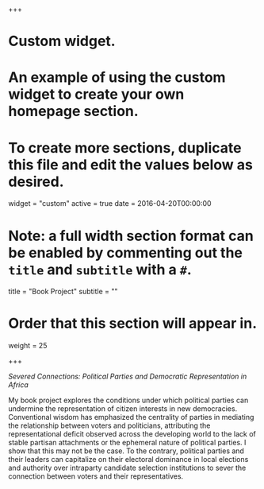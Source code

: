 +++
# Custom widget.
# An example of using the custom widget to create your own homepage section.
# To create more sections, duplicate this file and edit the values below as desired.
widget = "custom"
active = true
date = 2016-04-20T00:00:00

# Note: a full width section format can be enabled by commenting out the `title` and `subtitle` with a `#`.
title = "Book Project"
subtitle = ""

# Order that this section will appear in.
weight = 25

+++

*Severed Connections: Political Parties and Democratic Representation in Africa*

My book project explores the conditions under which political parties can undermine the representation of citizen interests in new democracies. Conventional wisdom has emphasized the centrality of parties in mediating the relationship between voters and politicians, attributing the representational deficit observed across the developing world to the lack of stable partisan attachments or the ephemeral nature of political parties. I show that this may not be the case. To the contrary, political parties and their leaders can capitalize on their electoral dominance in local elections and authority over intraparty candidate selection institutions to sever the connection between voters and their representatives.